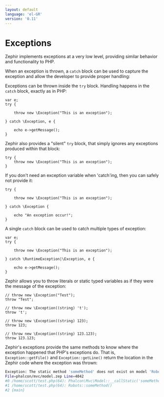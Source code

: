 ```yaml
---
layout: default
language: 'el-GR'
version: '0.11'
---
```


# Exceptions

Zephir implements exceptions at a very low level, providing similar behavior and functionality to PHP.

When an exception is thrown, a `catch` block can be used to capture the exception and allow the developer to provide proper handling:

Exceptions can be thrown inside the `try` block. Handling happens in the `catch` block, exactly as in PHP:

```zephir
var e;
try {

    throw new \Exception("This is an exception");

} catch \Exception, e {

    echo e->getMessage();
}
```

Zephir also provides a "silent" `try` block, that simply ignores any exceptions produced within that block:

```zephir
try {
    throw new \Exception("This is an exception");
}
```

If you don't need an exception variable when 'catch'ing, then you can safely not provide it:

```zephir
try {

    throw new \Exception("This is an exception");

} catch \Exception {

    echo "An exception occur!";
}
```

A single `catch` block can be used to catch multiple types of exception:

```zephir
var e;
try {

    throw new \Exception("This is an exception");

} catch \RuntimeException|\Exception, e {

    echo e->getMessage();
}
```

Zephir allows you to throw literals or static typed variables as if they were the message of the exception:

```zephir
// throw new \Exception("Test");
throw "Test";

// throw new \Exception((string) 't');
throw 't';

// throw new \Exception((string) 123);
throw 123;

// throw new \Exception((string) 123.123);
throw 123.123;
```

Zephir's exceptions provide the same methods to know where the exception happened that PHP's exceptions do. That is, `Exception::getFile()` and `Exception::getLine()` return the location in the Zephir code where the exception was thrown:

```bash
Exception: The static method 'someMethod' does not exist on model 'Robots'
File=phalcon/mvc/model.zep Line=4042
#0 /home/scott/test.php(64): Phalcon\Mvc\Model::__callStatic('someMethod', Array)
#1 /home/scott/test.php(64): Robots::someMethod()
#2 {main}
```
